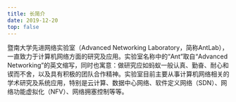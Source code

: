 ```yaml
---
title: 长简介
date: 2019-12-20
top: false
---
```


暨南大学先进网络实验室（Advanced Networking Laboratory，简称AntLab），一直致力于计算机网络方面的研究及应用。实验室名称中的“Ant”取自“Advanced Networking”的英文缩写，同时也寓意：做研究应如蚂蚁一般认真、勤奋、耐心和锲而不舍，以及具有积极的团队合作精神。实验室目前主要从事计算机网络相关的学术研究及系统应用，特别是云计算、数据中心网络、软件定义网络（SDN）、网络功能虚拟化（NFV）、网络拥塞控制等等。
